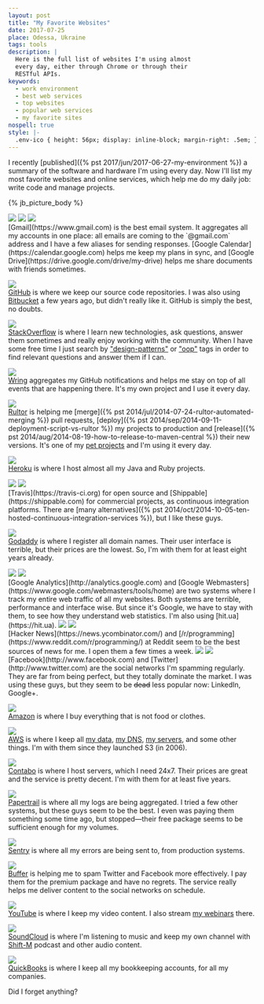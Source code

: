 ```yaml
---
layout: post
title: "My Favorite Websites"
date: 2017-07-25
place: Odessa, Ukraine
tags: tools
description: |
  Here is the full list of websites I'm using almost
  every day, either through Chrome or through their
  RESTful APIs.
keywords:
  - work environment
  - best web services
  - top websites
  - popular web services
  - my favorite sites
nospell: true
style: |-
  .env-ico { height: 56px; display: inline-block; margin-right: .5em; }
---
```


I recently [published]({% pst 2017/jun/2017-06-27-my-environment %})
a summary of the software and hardware I'm using every day. Now I'll
list my most favorite websites and online services, which help me do my
daily job: write code and manage projects.

<!--more-->

{% jb_picture_body %}

<img src="/images/2017/07/sites-gmail.jpg" class="env-ico"/>
<img src="/images/2017/07/sites-google-calendar.jpg" class="env-ico"/>
<img src="/images/2017/07/sites-google-drive.jpg" class="env-ico"/><br/>
[Gmail](https://www.gmail.com)
is the best email system. It aggregates all my accounts
in one place: all emails are coming to the `@gmail.com` address
and I have a few aliases for sending responses.
[Google Calendar](https://calendar.google.com) helps me keep my plans in sync,
and [Google Drive](https://drive.google.com/drive/my-drive) helps me
share documents with friends sometimes.

<img src="/images/2017/07/sites-github.jpg" class="env-ico"/><br/>
[GitHub](https://github.com/yegor256)
is where we keep our source code repositories. I was also using
[Bitbucket](https://bitbucket.com)
a few years ago, but didn't really like it.
GitHub is simply the best, no doubts.

<img src="/images/2017/07/sites-stackoverflow.jpg" class="env-ico"/><br/>
[StackOverflow](http://stackoverflow.com/users/187141/yegor256)
is where I learn new technologies, ask questions, answer them sometimes
and really enjoy working with the community. When I have some free time
I just search by
["design-patterns"](https://stackoverflow.com/questions/tagged/design-patterns) or
["oop"](https://stackoverflow.com/questions/tagged/oop)
tags in order to find relevant questions and answer them if I can.

<img src="http://www.wring.io/images/logo.svg" class="env-ico"/><br/>
[Wring](http://www.wring.io) aggregates my GitHub notifications
and helps me stay on top of all events that are happening there.
It's my own project and I use it every day.

<img src="/images/2017/07/sites-rultor.jpg" class="env-ico"/><br/>
[Rultor](http://www.rultor.com) is helping me
[merge]({% pst 2014/jul/2014-07-24-rultor-automated-merging %}) pull requests,
[deploy]({% pst 2014/sep/2014-09-11-deployment-script-vs-rultor %}) my projects to production and
[release]({% pst 2014/aug/2014-08-19-how-to-release-to-maven-central %})
their new versions. It's one of my
[pet projects](/pets.html) and I'm using it every day.

<img src="/images/2017/07/sites-heroku.jpg" class="env-ico"/><br/>
[Heroku](https://www.heroku.com) is where I host almost all my
Java and Ruby projects.

<img src="/images/2017/07/sites-travis-ci.jpg" class="env-ico"/>
<img src="/images/2017/07/sites-shippable.jpg" class="env-ico"/><br/>
[Travis](https://travis-ci.org) for open source and
[Shippable](https://shippable.com) for commercial projects, as
continuous integration platforms. There are
[many alternatives]({% pst 2014/oct/2014-10-05-ten-hosted-continuous-integration-services %}),
but I like these guys.

<img src="/images/2017/07/sites-godaddy.jpg" class="env-ico"/><br/>
[Godaddy](http://www.godaddy.com) is where I register all domain
names. Their user interface is terrible, but their
prices are the lowest. So, I'm with them for at least eight years already.

<img src="/images/2017/07/sites-google-analytics.jpg" class="env-ico"/>
<img src="/images/2017/07/sites-google-webmasters.jpg" class="env-ico"/><br/>
[Google Analytics](http://analytics.google.com)
and [Google Webmasters](https://www.google.com/webmasters/tools/home)
are two systems where I track
my entire web traffic of all my websites. Both systems are terrible, performance
and interface wise. But since it's Google, we have to stay with them,
to see how they understand web statistics. I'm also using
[hit.ua](https://hit.ua).

<img src="/images/2017/07/sites-hacker-news.jpg" class="env-ico"/>
<img src="/images/2017/07/sites-reddit.jpg" class="env-ico"/><br/>
[Hacker News](https://news.ycombinator.com/)
and [/r/programming](https://www.reddit.com/r/programming/) at Reddit
seem to be the best sources of news for me. I open them a few times a week.

<img src="/images/2017/07/sites-facebook.jpg" class="env-ico"/>
<img src="/images/2017/07/sites-twitter.jpg" class="env-ico"/><br/>
[Facebook](http://www.facebook.com)
and [Twitter](http://www.twitter.com)
are the social networks I'm spamming regularly. They are far from being
perfect, but they totally dominate the market.
I was using these guys, but they seem to be <del>dead</del> less popular now:
LinkedIn, Google+.

<img src="/images/2017/07/sites-amazon.jpg" class="env-ico"/><br/>
[Amazon](http://amzn.to/2ufwBbw)
is where I buy everything that is not food or clothes.

<img src="/images/2017/07/sites-aws.jpg" class="env-ico"/><br/>
[AWS](https://aws.amazon.com/)
is where I keep all
[my data](https://aws.amazon.com/s3/),
[my DNS](https://aws.amazon.com/route53/),
[my servers](https://aws.amazon.com/ec2/),
and some other things. I'm with them since they
launched S3 (in 2006).

<img src="/images/2017/07/sites-contabo.jpg" class="env-ico"/><br/>
[Contabo](https://contabo.com/)
is where I host servers, which I need 24x7. Their prices are great
and the service is pretty decent. I'm with them for at least five years.

<img src="/images/2017/07/sites-papertrail.jpg" class="env-ico"/><br/>
[Papertrail](https://papertrailapp.com/?thank=9e5dc6)
is where all my logs are being aggregated. I tried a few other
systems, but these guys seem to be the best. I even was paying them something
some time ago, but stopped&mdash;their free package seems to be sufficient
enough for my volumes.

<img src="/images/2017/07/sites-sentry.jpg" class="env-ico"/><br/>
[Sentry](https://www.sentry.io)
is where all my errors are being sent to, from production systems.

<img src="/images/2017/07/sites-buffer.jpg" class="env-ico"/><br/>
[Buffer](https://www.buffer.com)
is helping me to spam Twitter and Facebook more effectively. I pay
them for the premium package and have no regrets. The service really
helps me deliver content to the social networks on schedule.

<img src="/images/2017/07/sites-youtube.jpg" class="env-ico"/><br/>
[YouTube](http://www.youtube.com)
is where I keep my video content. I also stream
[my webinars](/webinars.html) there.

<img src="/images/2017/07/sites-soundcloud.jpg" class="env-ico"/><br/>
[SoundCloud](http://www.soundcloud.com)
is where I'm listening to music and keep my own channel with
[Shift-M](/shift-m.html) podcast and other audio content.

<img src="/images/2017/07/sites-quickbooks.jpg" class="env-ico"/><br/>
[QuickBooks](https://qdc.qbo.intuit.com/qbo30/login)
is where I keep all my bookkeeping accounts, for all my companies.

Did I forget anything?
